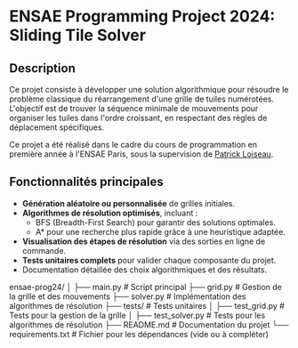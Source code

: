 # ENSAE Programming Project 2024: Sliding Tile Solver

## Description
Ce projet consiste à développer une solution algorithmique pour résoudre le problème classique du réarrangement d'une grille de tuiles numérotées. L'objectif est de trouver la séquence minimale de mouvements pour organiser les tuiles dans l'ordre croissant, en respectant des règles de déplacement spécifiques.

Ce projet a été réalisé dans le cadre du cours de programmation en première année à l'ENSAE Paris, sous la supervision de [Patrick Loiseau](mailto:patrick.loiseau@inria.fr).

## Fonctionnalités principales
- **Génération aléatoire ou personnalisée** de grilles initiales.
- **Algorithmes de résolution optimisés**, incluant :
  - BFS (Breadth-First Search) pour garantir des solutions optimales.
  - A* pour une recherche plus rapide grâce à une heuristique adaptée.
- **Visualisation des étapes de résolution** via des sorties en ligne de commande.
- **Tests unitaires complets** pour valider chaque composante du projet.
- Documentation détaillée des choix algorithmiques et des résultats.

ensae-prog24/
│
├── main.py              # Script principal
├── grid.py              # Gestion de la grille et des mouvements
├── solver.py            # Implémentation des algorithmes de résolution
├── tests/               # Tests unitaires
│   ├── test_grid.py     # Tests pour la gestion de la grille
│   ├── test_solver.py   # Tests pour les algorithmes de résolution
├── README.md            # Documentation du projet
└── requirements.txt     # Fichier pour les dépendances (vide ou à compléter)


